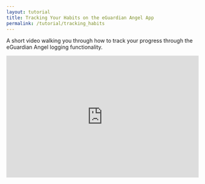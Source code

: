 ```yaml
---
layout: tutorial
title: Tracking Your Habits on the eGuardian Angel App
permalink: /tutorial/tracking_habits
---
```

A short video walking you through how to track your progress through the
eGuardian Angel logging functionality.

<style>
    #video_container {   position: relative;
							padding-bottom: 56.25%;
    						padding-top: 35px;
    						height: 0;
    						overflow: hidden }
</style>

<style>
    #video { position: absolute;
    			top:0;
    			left: 0;
    			width: 100%;
    			height: 100%;}
</style>

<div id="video_container">
	<iframe width="560" height="315" src="https://www.youtube.com/embed/py_Wv37t3PY" id="video" frameborder="0" allow="accelerometer; autoplay; clipboard-write; encrypted-media; gyroscope; picture-in-picture" allowfullscreen>
	</iframe>
</div>
